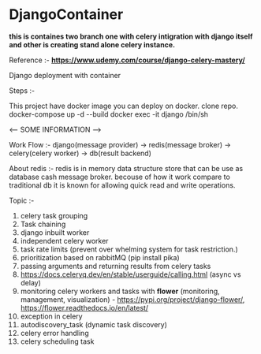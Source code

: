 # DjangoContainer

**this is containes two branch one with celery intigration with django itself and other is creating stand alone celery instance.**

Reference :- **https://www.udemy.com/course/django-celery-mastery/**

Django deployment with container

Steps :-

This project have docker image you can deploy on docker.
clone repo.
docker-compose up -d --build
docker exec -it django /bin/sh

<-- SOME INFORMATION -->

Work Flow :-
django(message provider) -> redis(message broker) -> celery(celery worker) -> db(result backend)

About redis :-
redis is in memory data structure store that can be use as database cash message broker. becouse of how it work compare to traditional db it is known for allowing quick read and write operations.

Topic :-

1. celery task grouping
2. Task chaining
3. django inbuilt worker
4. independent celery worker
5. task rate limits (prevent over whelming system for task restriction.)
6. prioritization based on rabbitMQ (pip install pika)
7. passing arguments and returning results from celery tasks
8. https://docs.celeryq.dev/en/stable/userguide/calling.html (async vs delay)
9. monitoring celery workers and tasks with **flower** (monitoring, management, visualization) - https://pypi.org/project/django-flower/, https://flower.readthedocs.io/en/latest/
10. exception in celery
11. autodiscovery_task (dynamic task discovery)
12. celery error handling
13. celery scheduling task